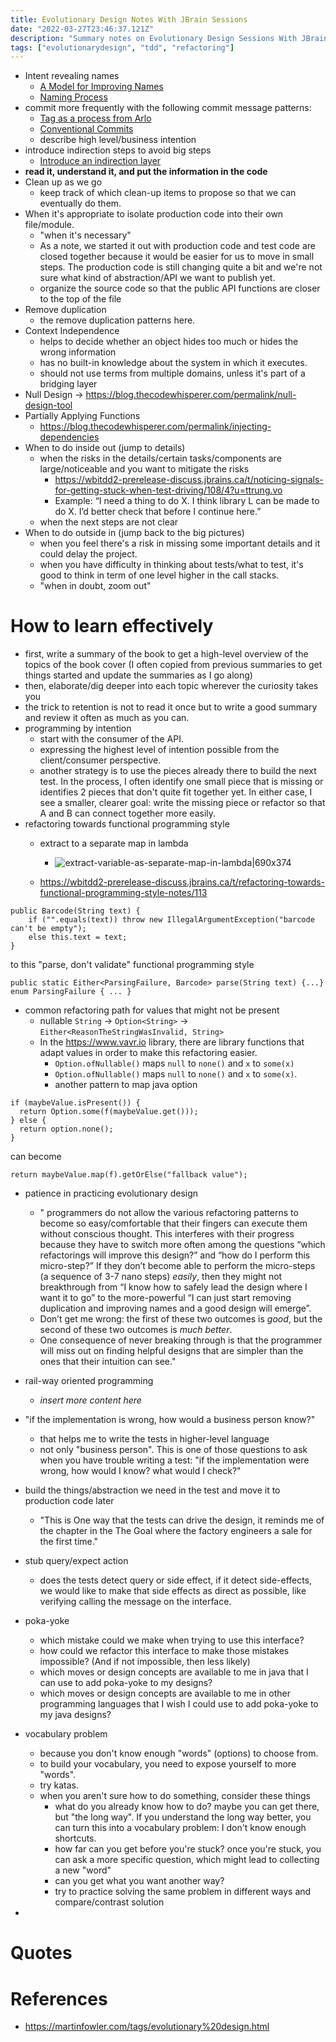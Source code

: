 ```yaml
---
title: Evolutionary Design Notes With JBrain Sessions
date: "2022-03-27T23:46:37.121Z"
description: "Summary notes on Evolutionary Design Sessions With JBrain"
tags: ["evolutionarydesign", "tdd", "refactoring"]
---
```

- Intent revealing names 
  - [A Model for Improving Names](https://blog.thecodewhisperer.com/permalink/a-model-for-improving-names)
  - [Naming Process](https://www.digdeeproots.com/articles/on/naming-process/)
- commit more frequently with the following commit message patterns:
  - [Tag as a process from Arlo](https://github.com/RefactoringCombos/ArlosCommitNotation)
  - [Conventional Commits](https://www.conventionalcommits.org/en/v1.0.0/#specification)
  - describe high level/business intention
- introduce indirection steps to avoid big steps
  - [Introduce an indirection layer](https://github.com/tonytvo/introduce-indirection-layer)
- **read it, understand it, and put the information in the code**
- Clean up as we go
  - keep track of which clean-up items to propose so that we can eventually do them.
- When it's appropriate to isolate production code into their own file/module.
  - "when it's necessary"
  - As a note, we started it out with production code and test code are closed together because it would be easier for us to move in small steps. The production code is still changing quite a bit and we're not sure what kind of abstraction/API we want to publish yet.
  - organize the source code so that the public API functions are closer to the top of the file
- Remove duplication
  - <insert>the remove duplication patterns here</insert>.
- Context Independence
  - helps to decide whether an object hides too much or hides the wrong information
  - has no built-in knowledge about the system in which it executes.
  - should not use terms from multiple domains, unless it's part of a bridging layer
- Null Design -> https://blog.thecodewhisperer.com/permalink/null-design-tool
- Partially Applying Functions
  - https://blog.thecodewhisperer.com/permalink/injecting-dependencies
- When to do inside out (jump to details)
  - when the risks in the details/certain tasks/components are large/noticeable and you want to mitigate the risks
    - https://wbitdd2-prerelease-discuss.jbrains.ca/t/noticing-signals-for-getting-stuck-when-test-driving/108/4?u=ttrung.vo
    - Example: “I need a thing to do X. I think library L can be made to do X. I’d better check that before I continue here.”
  - when the next steps are not clear
- When to do outside in (jump back to the big pictures)
  - when you feel there's a risk in missing some important details and it could delay the project.
  - when you have difficulty in thinking about tests/what to test, it's good to think in term of one level higher in the call stacks.
  - "when in doubt, zoom out"
# How to learn effectively
  - first, write a summary of the book to get a high-level overview of the topics of the book cover (I often copied from previous summaries to get things started and update the summaries as I go along)
  - then, elaborate/dig deeper into each topic wherever the curiosity takes you
  - the trick to retention is not to read it once but to write a good summary and review it often as much as you can.
- programming by intention
  - start with the consumer of the API.
  - expressing the highest level of intention possible from the client/consumer perspective.
  - another strategy is to use the pieces already there to build the next test. In the process, I often identify one small piece that is missing or identifies 2 pieces that don't quite fit together yet. In either case, I see a smaller, clearer goal: write the missing piece or refactor so that A and B can connect together more easily.
- refactoring towards functional programming style
  - extract to a separate map in lambda
    - ![extract-variable-as-separate-map-in-lambda|690x374](upload://se0YkkGQg51vP2DJKHRD4cjWxR4.gif)

  - https://wbitdd2-prerelease-discuss.jbrains.ca/t/refactoring-towards-functional-programming-style-notes/113
```
public Barcode(String text) {
    if ("".equals(text)) throw new IllegalArgumentException("barcode can't be empty");
    else this.text = text;
}
```
to this "parse, don't validate" functional programming style
```
public static Either<ParsingFailure, Barcode> parse(String text) {...}
enum ParsingFailure { ... }
```
  - common refactoring path for values that might not be present
    - nullable `String` → `Option<String>` → `Either<ReasonTheStringWasInvalid, String>`
    - In the https://www.vavr.io library, there are library functions that adapt values in order to make this refactoring easier.
      - `Option.ofNullable()` maps `null` to `none()` and `x` to `some(x)`
      - `Option.ofNullable()` maps `null` to `none()` and `x` to `some(x)`.
      - another pattern to map java option
```
if (maybeValue.isPresent()) { 
  return Option.some(f(maybeValue.get()));
} else { 
  return option.none();
}
```
 can become

``` return maybeValue.map(f).getOrElse("fallback value"); ```

- patience in practicing evolutionary design
  - " programmers do not allow the various refactoring patterns to become so easy/comfortable that their fingers can execute them without conscious thought. This interferes with their progress because they have to switch more often among the questions “which refactorings will improve this design?” and “how do I perform this micro-step?” If they don’t become able to perform the micro-steps (a sequence of 3-7 nano steps) *easily*, then they might not breakthrough from “I know how to safely lead the design where I want it to go” to the more-powerful “I can just start removing duplication and improving names and a good design will emerge”.
  - Don’t get me wrong: the first of these two outcomes is *good*, but the second of these two outcomes is *much better*.
  - One consequence of never breaking through is that the programmer will miss out on finding helpful designs that are simpler than the ones that their intuition can see."
- rail-way oriented programming
  - *insert more content here*
- "if the implementation is wrong, how would a business person know?"
  - that helps me to write the tests in higher-level language
  - not only "business person". This is one of those questions to ask when you have trouble writing a test: "if the implementation were wrong, how would I know? what would I check?"
- build the things/abstraction we need in the test and move it to production code later
  - "This is One way that the tests can drive the design, it reminds me of the chapter in the The Goal where the factory engineers a sale for the first time."
- stub query/expect action
  - does the tests detect query or side effect, if it detect side-effects, we would like to make that side effects as direct as possible, like verifying calling the message on the interface.
- poka-yoke
  - which mistake could we make when trying to use this interface?
  - how could we refactor this interface to make those mistakes impossible? (And if not impossible, then less likely)
  - which moves or design concepts are available to me in java that I can use to add poka-yoke to my designs?
  - which moves or design concepts are available to me in other programming languages that I wish I could use to add poka-yoke to my java designs?
- vocabulary problem
  - because you don't know enough "words" (options) to choose from.
  - to build your vocabulary, you need to expose yourself to more "words".
  - try katas.
  - when you aren't sure how to do something, consider these things
    - what do you already know how to do? maybe you can get there, but "the long way". If you understand the long way better, you can turn this into a vocabulary problem: I don't know enough shortcuts.
    - how far can you get before you're stuck? once you're stuck, you can ask a more specific question, which might lead to collecting a new "word"
    - can you get what you want another way?
    - try to practice solving the same problem in different ways and compare/contrast solution

- 
# Quotes
# References
- https://martinfowler.com/tags/evolutionary%20design.html